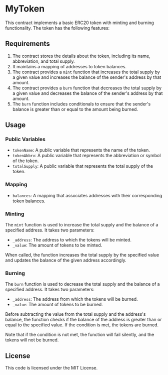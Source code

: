 # MyToken

This contract implements a basic ERC20 token with minting and burning functionality. The token has the following features:

## Requirements
1. The contract stores the details about the token, including its name, abbreviation, and total supply.
2. It maintains a mapping of addresses to token balances.
3. The contract provides a `mint` function that increases the total supply by a given value and increases the balance of the sender's address by that amount.
4. The contract provides a `burn` function that decreases the total supply by a given value and decreases the balance of the sender's address by that amount.
5. The `burn` function includes conditionals to ensure that the sender's balance is greater than or equal to the amount being burned.

## Usage

### Public Variables

- `tokenName`: A public variable that represents the name of the token.
- `tokenAbbrv`: A public variable that represents the abbreviation or symbol of the token.
- `totalSupply`: A public variable that represents the total supply of the token.

### Mapping

- `balances`: A mapping that associates addresses with their corresponding token balances.

### Minting

The `mint` function is used to increase the total supply and the balance of a specified address. It takes two parameters:

- `_address`: The address to which the tokens will be minted.
- `_value`: The amount of tokens to be minted.

When called, the function increases the total supply by the specified value and updates the balance of the given address accordingly.

### Burning

The `burn` function is used to decrease the total supply and the balance of a specified address. It takes two parameters:

- `_address`: The address from which the tokens will be burned.
- `_value`: The amount of tokens to be burned.

Before subtracting the value from the total supply and the address's balance, the function checks if the balance of the address is greater than or equal to the specified value. If the condition is met, the tokens are burned.

Note that if the condition is not met, the function will fail silently, and the tokens will not be burned.

## License

This code is licensed under the MIT License.
